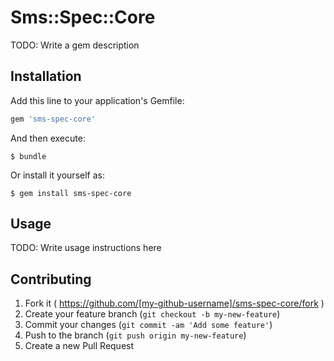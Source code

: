 # Sms::Spec::Core

TODO: Write a gem description

## Installation

Add this line to your application's Gemfile:

```ruby
gem 'sms-spec-core'
```

And then execute:

    $ bundle

Or install it yourself as:

    $ gem install sms-spec-core

## Usage

TODO: Write usage instructions here

## Contributing

1. Fork it ( https://github.com/[my-github-username]/sms-spec-core/fork )
2. Create your feature branch (`git checkout -b my-new-feature`)
3. Commit your changes (`git commit -am 'Add some feature'`)
4. Push to the branch (`git push origin my-new-feature`)
5. Create a new Pull Request
